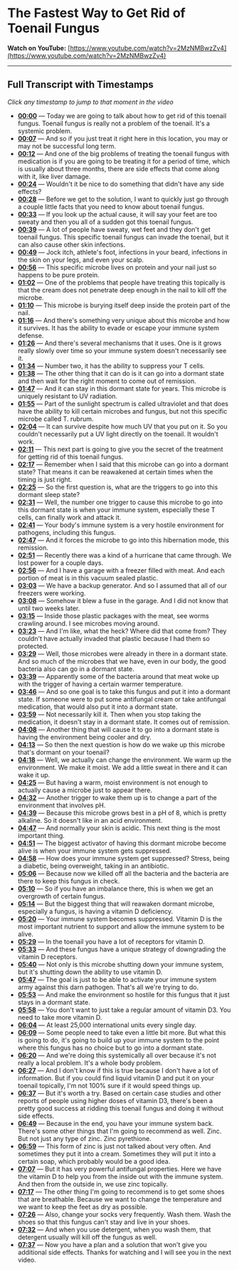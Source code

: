 # The Fastest Way to Get Rid of Toenail Fungus

**Watch on YouTube:** [https://www.youtube.com/watch?v=2MzNMBwzZv4](https://www.youtube.com/watch?v=2MzNMBwzZv4)

---

## Full Transcript with Timestamps

*Click any timestamp to jump to that moment in the video*

- **[00:00](https://www.youtube.com/watch?v=2MzNMBwzZv4&t=0s)** — Today we are going to talk about how to get rid of this toenail fungus. Toenail fungus is really not a problem of the toenail. It's a systemic problem.
- **[00:07](https://www.youtube.com/watch?v=2MzNMBwzZv4&t=7s)** — And so if you just treat it right here in this location, you may or may not be successful long term.
- **[00:12](https://www.youtube.com/watch?v=2MzNMBwzZv4&t=12s)** — And one of the big problems of treating the toenail fungus with medication is if you are going to be treating it for a period of time, which is usually about three months, there are side effects that come along with it, like liver damage.
- **[00:24](https://www.youtube.com/watch?v=2MzNMBwzZv4&t=24s)** — Wouldn't it be nice to do something that didn't have any side effects?
- **[00:28](https://www.youtube.com/watch?v=2MzNMBwzZv4&t=28s)** — Before we get to the solution, I want to quickly just go through a couple little facts that you need to know about toenail fungus.
- **[00:33](https://www.youtube.com/watch?v=2MzNMBwzZv4&t=33s)** — If you look up the actual cause, it will say your feet are too sweaty and then you all of a sudden got this toenail fungus.
- **[00:39](https://www.youtube.com/watch?v=2MzNMBwzZv4&t=39s)** — A lot of people have sweaty, wet feet and they don't get toenail fungus. This specific toenail fungus can invade the toenail, but it can also cause other skin infections.
- **[00:49](https://www.youtube.com/watch?v=2MzNMBwzZv4&t=49s)** — Jock itch, athlete's foot, infections in your beard, infections in the skin on your legs, and even your scalp.
- **[00:56](https://www.youtube.com/watch?v=2MzNMBwzZv4&t=56s)** — This specific microbe lives on protein and your nail just so happens to be pure protein.
- **[01:02](https://www.youtube.com/watch?v=2MzNMBwzZv4&t=62s)** — One of the problems that people have treating this topically is that the cream does not penetrate deep enough in the nail to kill off the microbe.
- **[01:10](https://www.youtube.com/watch?v=2MzNMBwzZv4&t=70s)** — This microbe is burying itself deep inside the protein part of the nail.
- **[01:16](https://www.youtube.com/watch?v=2MzNMBwzZv4&t=76s)** — And there's something very unique about this microbe and how it survives. It has the ability to evade or escape your immune system defense.
- **[01:26](https://www.youtube.com/watch?v=2MzNMBwzZv4&t=86s)** — And there's several mechanisms that it uses. One is it grows really slowly over time so your immune system doesn't necessarily see it.
- **[01:34](https://www.youtube.com/watch?v=2MzNMBwzZv4&t=94s)** — Number two, it has the ability to suppress your T cells.
- **[01:38](https://www.youtube.com/watch?v=2MzNMBwzZv4&t=98s)** — The other thing that it can do is it can go into a dormant state and then wait for the right moment to come out of remission.
- **[01:47](https://www.youtube.com/watch?v=2MzNMBwzZv4&t=107s)** — And it can stay in this dormant state for years. This microbe is uniquely resistant to UV radiation.
- **[01:55](https://www.youtube.com/watch?v=2MzNMBwzZv4&t=115s)** — Part of the sunlight spectrum is called ultraviolet and that does have the ability to kill certain microbes and fungus, but not this specific microbe called T. rubrum.
- **[02:04](https://www.youtube.com/watch?v=2MzNMBwzZv4&t=124s)** — It can survive despite how much UV that you put on it. So you couldn't necessarily put a UV light directly on the toenail. It wouldn't work.
- **[02:11](https://www.youtube.com/watch?v=2MzNMBwzZv4&t=131s)** — This next part is going to give you the secret of the treatment for getting rid of this toenail fungus.
- **[02:17](https://www.youtube.com/watch?v=2MzNMBwzZv4&t=137s)** — Remember when I said that this microbe can go into a dormant state? That means it can be reawakened at certain times when the timing is just right.
- **[02:25](https://www.youtube.com/watch?v=2MzNMBwzZv4&t=145s)** — So the first question is, what are the triggers to go into this dormant sleep state?
- **[02:31](https://www.youtube.com/watch?v=2MzNMBwzZv4&t=151s)** — Well, the number one trigger to cause this microbe to go into this dormant state is when your immune system, especially these T cells, can finally work and attack it.
- **[02:41](https://www.youtube.com/watch?v=2MzNMBwzZv4&t=161s)** — Your body's immune system is a very hostile environment for pathogens, including this fungus.
- **[02:47](https://www.youtube.com/watch?v=2MzNMBwzZv4&t=167s)** — And it forces the microbe to go into this hibernation mode, this remission.
- **[02:51](https://www.youtube.com/watch?v=2MzNMBwzZv4&t=171s)** — Recently there was a kind of a hurricane that came through. We lost power for a couple days.
- **[02:56](https://www.youtube.com/watch?v=2MzNMBwzZv4&t=176s)** — And I have a garage with a freezer filled with meat. And each portion of meat is in this vacuum sealed plastic.
- **[03:03](https://www.youtube.com/watch?v=2MzNMBwzZv4&t=183s)** — We have a backup generator. And so I assumed that all of our freezers were working.
- **[03:08](https://www.youtube.com/watch?v=2MzNMBwzZv4&t=188s)** — Somehow it blew a fuse in the garage. And I did not know that until two weeks later.
- **[03:15](https://www.youtube.com/watch?v=2MzNMBwzZv4&t=195s)** — Inside those plastic packages with the meat, see worms crawling around. I see microbes moving around.
- **[03:23](https://www.youtube.com/watch?v=2MzNMBwzZv4&t=203s)** — And I'm like, what the heck? Where did that come from? They couldn't have actually invaded that plastic because I had them so protected.
- **[03:29](https://www.youtube.com/watch?v=2MzNMBwzZv4&t=209s)** — Well, those microbes were already in there in a dormant state. And so much of the microbes that we have, even in our body, the good bacteria also can go in a dormant state.
- **[03:39](https://www.youtube.com/watch?v=2MzNMBwzZv4&t=219s)** — Apparently some of the bacteria around that meat woke up with the trigger of having a certain warmer temperature.
- **[03:46](https://www.youtube.com/watch?v=2MzNMBwzZv4&t=226s)** — And so one goal is to take this fungus and put it into a dormant state. If someone were to put some antifungal cream or take antifungal medication, that would also put it into a dormant state.
- **[03:59](https://www.youtube.com/watch?v=2MzNMBwzZv4&t=239s)** — Not necessarily kill it. Then when you stop taking the medication, it doesn't stay in a dormant state. It comes out of remission.
- **[04:08](https://www.youtube.com/watch?v=2MzNMBwzZv4&t=248s)** — Another thing that will cause it to go into a dormant state is having the environment being cooler and dry.
- **[04:13](https://www.youtube.com/watch?v=2MzNMBwzZv4&t=253s)** — So then the next question is how do we wake up this microbe that's dormant on your toenail?
- **[04:18](https://www.youtube.com/watch?v=2MzNMBwzZv4&t=258s)** — Well, we actually can change the environment. We warm up the environment. We make it moist. We add a little sweat in there and it can wake it up.
- **[04:25](https://www.youtube.com/watch?v=2MzNMBwzZv4&t=265s)** — But having a warm, moist environment is not enough to actually cause a microbe just to appear there.
- **[04:32](https://www.youtube.com/watch?v=2MzNMBwzZv4&t=272s)** — Another trigger to wake them up is to change a part of the environment that involves pH.
- **[04:39](https://www.youtube.com/watch?v=2MzNMBwzZv4&t=279s)** — Because this microbe grows best in a pH of 8, which is pretty alkaline. So it doesn't like in an acid environment.
- **[04:47](https://www.youtube.com/watch?v=2MzNMBwzZv4&t=287s)** — And normally your skin is acidic. This next thing is the most important thing.
- **[04:51](https://www.youtube.com/watch?v=2MzNMBwzZv4&t=291s)** — The biggest activator of having this dormant microbe become alive is when your immune system gets suppressed.
- **[04:58](https://www.youtube.com/watch?v=2MzNMBwzZv4&t=298s)** — How does your immune system get suppressed? Stress, being a diabetic, being overweight, taking in an antibiotic.
- **[05:06](https://www.youtube.com/watch?v=2MzNMBwzZv4&t=306s)** — Because now we killed off all the bacteria and the bacteria are there to keep this fungus in check.
- **[05:10](https://www.youtube.com/watch?v=2MzNMBwzZv4&t=310s)** — So if you have an imbalance there, this is when we get an overgrowth of certain fungus.
- **[05:14](https://www.youtube.com/watch?v=2MzNMBwzZv4&t=314s)** — But the biggest thing that will reawaken dormant microbe, especially a fungus, is having a vitamin D deficiency.
- **[05:20](https://www.youtube.com/watch?v=2MzNMBwzZv4&t=320s)** — Your immune system becomes suppressed. Vitamin D is the most important nutrient to support and allow the immune system to be alive.
- **[05:29](https://www.youtube.com/watch?v=2MzNMBwzZv4&t=329s)** — In the toenail you have a lot of receptors for vitamin D.
- **[05:33](https://www.youtube.com/watch?v=2MzNMBwzZv4&t=333s)** — And these fungus have a unique strategy of downgrading the vitamin D receptors.
- **[05:40](https://www.youtube.com/watch?v=2MzNMBwzZv4&t=340s)** — Not only is this microbe shutting down your immune system, but it's shutting down the ability to use vitamin D.
- **[05:47](https://www.youtube.com/watch?v=2MzNMBwzZv4&t=347s)** — The goal is just to be able to activate your immune system army against this darn pathogen. That's all we're trying to do.
- **[05:53](https://www.youtube.com/watch?v=2MzNMBwzZv4&t=353s)** — And make the environment so hostile for this fungus that it just stays in a dormant state.
- **[05:58](https://www.youtube.com/watch?v=2MzNMBwzZv4&t=358s)** — You don't want to just take a regular amount of vitamin D3. You need to take more vitamin D.
- **[06:04](https://www.youtube.com/watch?v=2MzNMBwzZv4&t=364s)** — At least 25,000 international units every single day.
- **[06:09](https://www.youtube.com/watch?v=2MzNMBwzZv4&t=369s)** — Some people need to take even a little bit more. But what this is going to do, it's going to build up your immune system to the point where this fungus has no choice but to go into a dormant state.
- **[06:20](https://www.youtube.com/watch?v=2MzNMBwzZv4&t=380s)** — And we're doing this systemically all over because it's not really a local problem. It's a whole body problem.
- **[06:27](https://www.youtube.com/watch?v=2MzNMBwzZv4&t=387s)** — And I don't know if this is true because I don't have a lot of information. But if you could find liquid vitamin D and put it on your toenail topically, I'm not 100% sure if it would speed things up.
- **[06:37](https://www.youtube.com/watch?v=2MzNMBwzZv4&t=397s)** — But it's worth a try. Based on certain case studies and other reports of people using higher doses of vitamin D3, there's been a pretty good success at ridding this toenail fungus and doing it without side effects.
- **[06:49](https://www.youtube.com/watch?v=2MzNMBwzZv4&t=409s)** — Because in the end, you have your immune system back. There's some other things that I'm going to recommend as well. Zinc. But not just any type of zinc. Zinc pyrethione.
- **[06:59](https://www.youtube.com/watch?v=2MzNMBwzZv4&t=419s)** — This form of zinc is just not talked about very often. And sometimes they put it into a cream. Sometimes they will put it into a certain soap, which probably would be a good idea.
- **[07:07](https://www.youtube.com/watch?v=2MzNMBwzZv4&t=427s)** — But it has very powerful antifungal properties. Here we have the vitamin D to help you from the inside out with the immune system. And then from the outside in, we use zinc topically.
- **[07:17](https://www.youtube.com/watch?v=2MzNMBwzZv4&t=437s)** — The other thing I'm going to recommend is to get some shoes that are breathable. Because we want to change the temperature and we want to keep the feet as dry as possible.
- **[07:26](https://www.youtube.com/watch?v=2MzNMBwzZv4&t=446s)** — Also, change your socks very frequently. Wash them. Wash the shoes so that this fungus can't stay and live in your shoes.
- **[07:32](https://www.youtube.com/watch?v=2MzNMBwzZv4&t=452s)** — And when you use detergent, when you wash them, that detergent usually will kill off the fungus as well.
- **[07:37](https://www.youtube.com/watch?v=2MzNMBwzZv4&t=457s)** — Now you have a plan and a solution that won't give you additional side effects. Thanks for watching and I will see you in the next video.
